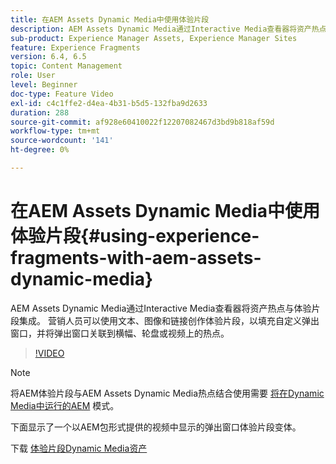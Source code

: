 ```yaml
---
title: 在AEM Assets Dynamic Media中使用体验片段
description: AEM Assets Dynamic Media通过Interactive Media查看器将资产热点与体验片段集成。 营销人员可以使用文本、图像和链接创作体验片段，以填充自定义弹出窗口，并将弹出窗口关联到横幅、轮盘或视频上的热点。
sub-product: Experience Manager Assets, Experience Manager Sites
feature: Experience Fragments
version: 6.4, 6.5
topic: Content Management
role: User
level: Beginner
doc-type: Feature Video
exl-id: c4c1ffe2-d4ea-4b31-b5d5-132fba9d2633
duration: 288
source-git-commit: af928e60410022f12207082467d3bd9b818af59d
workflow-type: tm+mt
source-wordcount: '141'
ht-degree: 0%

---
```


# 在AEM Assets Dynamic Media中使用体验片段{#using-experience-fragments-with-aem-assets-dynamic-media}

AEM Assets Dynamic Media通过Interactive Media查看器将资产热点与体验片段集成。 营销人员可以使用文本、图像和链接创作体验片段，以填充自定义弹出窗口，并将弹出窗口关联到横幅、轮盘或视频上的热点。

>[!VIDEO](https://video.tv.adobe.com/v/22115?quality=12&learn=on)

>[!NOTE]
>
>将AEM体验片段与AEM Assets Dynamic Media热点结合使用需要 [将在Dynamic Media中运行的AEM](https://experienceleague.adobe.com/docs/) 模式。

下面显示了一个以AEM包形式提供的视频中显示的弹出窗口体验片段变体。

下载 [体验片段Dynamic Media资产](assets/experience-fragmentsdynamic-mediaassets-100.zip)
